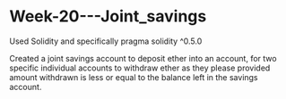 # Week-20---Joint_savings
Used Solidity and specifically pragma solidity ^0.5.0

Created a joint savings account to deposit ether into an account, for two specific individual accounts to withdraw ether as they please provided amount withdrawn is less or equal to the balance left in the savings account.
